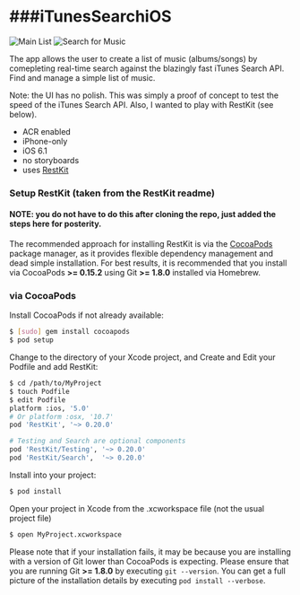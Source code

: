 ###iTunesSearchiOS
===============

![Main List](https://dl.dropboxusercontent.com/u/6148369/screenshots/itunessearch1.png)
![Search for Music](https://dl.dropboxusercontent.com/u/6148369/screenshots/itunessearch2.png)

The app allows the user to create a list of music (albums/songs) by comepleting real-time search against the blazingly fast iTunes Search API. Find and manage a simple list of music.

Note: the UI has no polish. This was simply a proof of concept to test the speed of the iTunes Search API. Also, I wanted to play with RestKit (see below).

- ACR enabled
- iPhone-only
- iOS 6.1
- no storyboards
- uses [RestKit](restkit.org)

### Setup RestKit (taken from the RestKit readme)

#### NOTE: you do not have to do this after cloning the repo, just added the steps here for posterity.

The recommended approach for installing RestKit is via the [CocoaPods](http://cocoapods.org/) package manager, as it provides flexible dependency management and dead simple installation. For best results, it is recommended that you install via CocoaPods **>= 0.15.2** using Git **>= 1.8.0** installed via Homebrew.

### via CocoaPods

Install CocoaPods if not already available:

``` bash
$ [sudo] gem install cocoapods
$ pod setup
```

Change to the directory of your Xcode project, and Create and Edit your Podfile and add RestKit:

``` bash
$ cd /path/to/MyProject
$ touch Podfile
$ edit Podfile
platform :ios, '5.0' 
# Or platform :osx, '10.7'
pod 'RestKit', '~> 0.20.0'

# Testing and Search are optional components
pod 'RestKit/Testing', '~> 0.20.0'
pod 'RestKit/Search',  '~> 0.20.0'
```

Install into your project:

``` bash
$ pod install
```

Open your project in Xcode from the .xcworkspace file (not the usual project file)

``` bash
$ open MyProject.xcworkspace
```

Please note that if your installation fails, it may be because you are installing with a version of Git lower than CocoaPods is expecting. Please ensure that you are running Git **>= 1.8.0** by executing `git --version`. You can get a full picture of the installation details by executing `pod install --verbose`.

